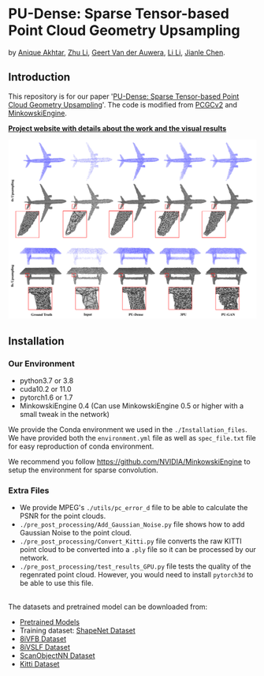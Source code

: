 # PU-Dense: Sparse Tensor-based Point Cloud Geometry Upsampling

by [Anique Akhtar](https://aniqueakhtar.github.io/), [Zhu Li](http://l.web.umkc.edu/lizhu/), [Geert Van der Auwera](https://www.linkedin.com/in/geertvanderauwera/), [Li Li](http://staff.ustc.edu.cn/~lilimao/), [Jianle Chen](https://www.linkedin.com/in/jianle-chen-63b9682b/).

## Introduction

This repository is for our paper '[PU-Dense: Sparse Tensor-based Point Cloud Geometry Upsampling](https://aniqueakhtar.github.io/publications/PU-Dense/)'. The code is modified from [PCGCv2](https://github.com/NJUVISION/PCGCv2) and [MinkowskiEngine](https://github.com/NVIDIA/MinkowskiEngine).

**[Project website with details about the work and the visual results](https://aniqueakhtar.github.io/publications/PU-Dense/)**



<!---![Photo](./Figures/Meshes.png) -->

<center><p>
    <img src="./Figures/Meshes.png" width="1600"/>
</p></center>


## Installation

### Our Environment
- python3.7 or 3.8
- cuda10.2 or 11.0
- pytorch1.6 or 1.7
- MinkowskiEngine 0.4  (Can use MinkowskiEngine 0.5 or higher with a small tweak in the network)

We provide the Conda environment we used in the `./Installation_files`. We have provided both the `environment.yml` file as well as `spec_file.txt` file for easy reproduction of conda environment.

We recommend you follow https://github.com/NVIDIA/MinkowskiEngine to setup the environment for sparse convolution.

### Extra Files
- We provide MPEG's `./utils/pc_error_d` file to be able to calculate the PSNR for the point clouds.
- `./pre_post_processing/Add_Gaussian_Noise.py` file shows how to add Gaussian Noise to the point cloud.
- `./pre_post_processing/Convert_Kitti.py` file converts the raw KITTI point cloud to be converted into a `.ply` file so it can be processed by our network.
- `./pre_post_processing/test_results_GPU.py` file tests the quality of the regenrated point cloud. However, you would need to install `pytorch3d` to be able to use this file.

<br>
The datasets and pretrained model can be downloaded from:
<br>

- [Pretrained Models]()
- Training dataset: [ShapeNet Dataset]()
- [8iVFB Dataset](http://plenodb.jpeg.org/pc/8ilabs/)
- [8iVSLF Dataset](https://mpeg-pcc.org/index.php/pcc-content-database/8i-voxelized-surface-light-field-8ivslf-dataset/)
- [ScanObjectNN Dataset](https://github.com/hkust-vgd/scanobjectnn)
- [Kitti Dataset](http://www.cvlibs.net/datasets/kitti/)



